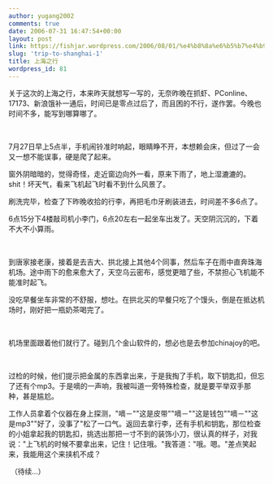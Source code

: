 ```yaml
---
author: yugang2002
comments: true
date: 2006-07-31 16:47:54+00:00
layout: post
link: https://fishjar.wordpress.com/2006/08/01/%e4%b8%8a%e6%b5%b7%e4%b9%8b%e8%a1%8c/
slug: 'trip-to-shanghai-1'
title: 上海之行
wordpress_id: 81
---
```


关于这次的上海之行，本来昨天就想写一写的，无奈昨晚在抓虾、PConline、17173、新浪饿补一通后，时间已是零点过后了，而且困的不行，遂作罢。今晚也时间不多，能写到哪算哪了。




 




7月27日早上5点半，手机闹铃准时响起，眼睛睁不开，本想赖会床，但过了一会又一想不能误事，硬是爬了起来。




窗外阴暗暗的，觉得奇怪，走近窗边向外一看，原来下雨了，地上湿漉漉的。shit！坏天气，看来飞机起飞时看不到什么风景了。




刷洗完毕，检查了下昨晚收拾的行李，再把毛巾牙刷装进去，时间差不多6点了。




6点15分下4楼敲司机小李门，6点20左右一起坐车出发了。天空阴沉沉的，下着不大不小算雨。




 




到唐家接老康，接着是去吉大、拱北接上其他4个同事，然后车子在雨中直奔珠海机场。途中雨下的愈来愈大了，天空乌云密布，感觉更暗了些，不禁担心飞机能不能准时起飞。




没吃早餐坐车非常的不舒服，想吐。在拱北买的早餐只吃了个馒头，倒是在抵达机场时，刚好把一瓶奶茶喝完了。




 




机场里面跟着他们就行了。碰到几个金山软件的，想必也是去参加chinajoy的吧。




 




过检的时候，他们提示把金属的东西拿出来，于是我掏了手机，取下钥匙扣，但忘了还有个mp3。于是嘀的一声响，我被叫道一旁特殊检查，就是要平举双手那种，甚是尴尬。




工作人员拿着个仪器在身上探测，"嘀－""这是皮带""嘀－""这是钱包""嘀－""这是mp3""好了，没事了"松了一口气。返回去拿行李，还有手机和钥匙，那位检查的小姐拿起我的钥匙扣，挑选出那把一寸不到的装饰小刀，很认真的样子，对我说："上飞机的时候不要拿出来，记住！记住哦。"我答道："哦。嗯。"差点笑起来，我能用这个来挟机不成？




 （待续...）
